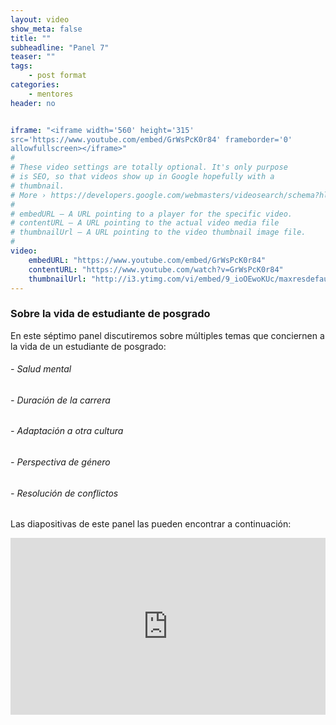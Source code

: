 ```yaml
---
layout: video
show_meta: false
title: ""
subheadline: "Panel 7"
teaser: ""
tags:
    - post format
categories:
    - mentores
header: no


iframe: "<iframe width='560' height='315'
src='https://www.youtube.com/embed/GrWsPcK0r84' frameborder='0'
allowfullscreen></iframe>"
#
# These video settings are totally optional. It's only purpose
# is SEO, so that videos show up in Google hopefully with a
# thumbnail.
# More › https://developers.google.com/webmasters/videosearch/schema?hl=en&rd=1
#
# embedURL – A URL pointing to a player for the specific video.
# contentURL – A URL pointing to the actual video media file
# thumbnailUrl – A URL pointing to the video thumbnail image file.
#
video:
    embedURL: "https://www.youtube.com/embed/GrWsPcK0r84"
    contentURL: "https://www.youtube.com/watch?v=GrWsPcK0r84"
    thumbnailUrl: "http://i3.ytimg.com/vi/embed/9_ioOEwoKUc/maxresdefault.jpg"
---
```

<!--more-->

### Sobre la vida de estudiante de posgrado

En este séptimo panel discutiremos sobre múltiples temas que conciernen a la vida de un estudiante de posgrado:

###### - Salud mental
###### - Duración de la carrera
###### - Adaptación a otra cultura
###### - Perspectiva de género
###### - Resolución de conflictos

 Las diapositivas de este panel las pueden encontrar a continuación:

 <div style="left: 0; width: 100%; height: 0; position: relative; padding-bottom: 56.1972%;"><iframe src="https://speakerdeck.com/player/fc0772b89e7b4897af138d2374fd2f24" style="border: 0; top: 0; left: 0; width: 100%; height: 100%; position: absolute;" allowfullscreen scrolling="no" allow="encrypted-media"></iframe></div>

